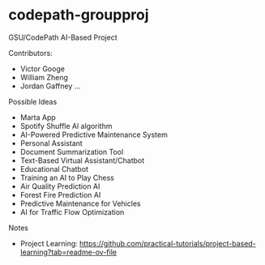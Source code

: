 # codepath-groupproj

GSU/CodePath AI-Based Project

Contributors:
  - Victor Googe
  - William Zheng
  - Jordan Gaffney
  ...

Possible Ideas
  - Marta App
  - Spotify Shuffle Al algorithm
  - AI-Powered Predictive Maintenance System
  - Personal Assistant
  - Document Summarization Tool
  - Text-Based Virtual Assistant/Chatbot
  - Educational Chatbot
  - Training an AI to Play Chess
  - Air Quality Prediction AI
  -  Forest Fire Prediction AI
  - Predictive Maintenance for Vehicles
  - AI for Traffic Flow Optimization

    
Notes
  - Project Learning: https://github.com/practical-tutorials/project-based-learning?tab=readme-ov-file
